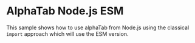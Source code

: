 ﻿# AlphaTab Node.js ESM

This sample shows how to use alphaTab from Node.js using the classical `import` approach which will use the ESM version.